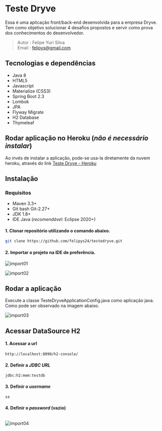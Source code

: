 # Teste Dryve

Essa é uma aplicação front/back-end desenvolvida para a empresa Dryve. Tem como objetivo solucionar 4 desafios propostos e servir como prova dos conhecimentos do desenvolvedor.

>Autor : Felipe Yuri Silva  
>Email : felipys@gmail.com

## Tecnologias e dependências
- Java 8
- HTML5
- Javascript
- Materialize (CSS3)
- Spring Boot 2.3
- Lombok
- JPA
- Flyway Migrate
- H2 Database
- Thymeleaf


## Rodar aplicação no Heroku (*não é necessário instalar*)
Ao invés de instalar a aplicação, pode-se usa-la diretamente da nuvem heroku, através do link [Teste Dryve - Heroku](https://testedryve.herokuapp.com/)


## Instalação
### Requisitos
- Maven 3.3+
- Git bash Git-2.27+
- JDK 1.8+
- IDE Java (*recomendável*: Eclipse 2020+) 

#### 1. Clonar repositório utilizando o comando abaixo.

```bash
git clone https://github.com/felipys24/testedryve.git
```

#### 2. Importar o projeto na IDE de preferência.

![import01](https://user-images.githubusercontent.com/40077229/83555969-84298100-a4e5-11ea-873e-deb7a9101f61.png)

![import02](https://user-images.githubusercontent.com/40077229/83556117-b9ce6a00-a4e5-11ea-9a56-a8f615be1991.png)


## Rodar a aplicação
Execute a classe TesteDryveApplicationConfig.java como aplicação java. Como pode ser observado na imagem abaixo.

![import03](https://user-images.githubusercontent.com/40077229/83558454-74ac3700-a4e9-11ea-9d27-c44a447b86ec.png)

## Acessar DataSource H2
#### 1. Acessar a url
```http
http://localhost:8090/h2-console/
```
#### 2. Definir a *JDBC URL*
```http
jdbc:h2:mem:testdb
```
#### 3. Definir o *username*
```http
sa
```
#### 4. Definir o *password* (vazio)
```http

```
![import04](https://user-images.githubusercontent.com/40077229/83642200-e7b6bb80-a584-11ea-9136-787828625ed8.png)
